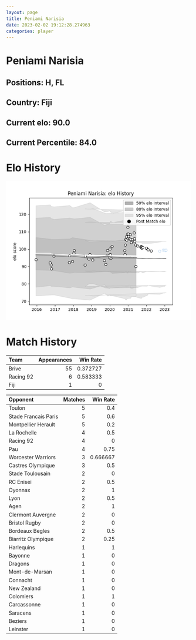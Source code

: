 ```yaml
---  
layout: page  
title: Peniami Narisia  
date: 2023-02-02 19:12:28.274963  
categories: player  
---
```

# Peniami Narisia

## Positions: H, FL

## Country: Fiji

## Current elo: 90.0

## Current Percentile: 84.0

# Elo History


![elo history](history_PeniamiNarisia.png)
# Match History


| Team      |   Appearances |   Win Rate |
|:----------|--------------:|-----------:|
| Brive     |            55 |   0.372727 |
| Racing 92 |             6 |   0.583333 |
| Fiji      |             1 |   0        |

| Opponent             |   Matches |   Win Rate |
|:---------------------|----------:|-----------:|
| Toulon               |         5 |   0.4      |
| Stade Francais Paris |         5 |   0.6      |
| Montpellier Herault  |         5 |   0.2      |
| La Rochelle          |         4 |   0.5      |
| Racing 92            |         4 |   0        |
| Pau                  |         4 |   0.75     |
| Worcester Warriors   |         3 |   0.666667 |
| Castres Olympique    |         3 |   0.5      |
| Stade Toulousain     |         2 |   0        |
| RC Enisei            |         2 |   0.5      |
| Oyonnax              |         2 |   1        |
| Lyon                 |         2 |   0.5      |
| Agen                 |         2 |   1        |
| Clermont Auvergne    |         2 |   0        |
| Bristol Rugby        |         2 |   0        |
| Bordeaux Begles      |         2 |   0.5      |
| Biarritz Olympique   |         2 |   0.25     |
| Harlequins           |         1 |   1        |
| Bayonne              |         1 |   0        |
| Dragons              |         1 |   0        |
| Mont-de-Marsan       |         1 |   0        |
| Connacht             |         1 |   0        |
| New Zealand          |         1 |   0        |
| Colomiers            |         1 |   1        |
| Carcassonne          |         1 |   0        |
| Saracens             |         1 |   0        |
| Beziers              |         1 |   0        |
| Leinster             |         1 |   0        |